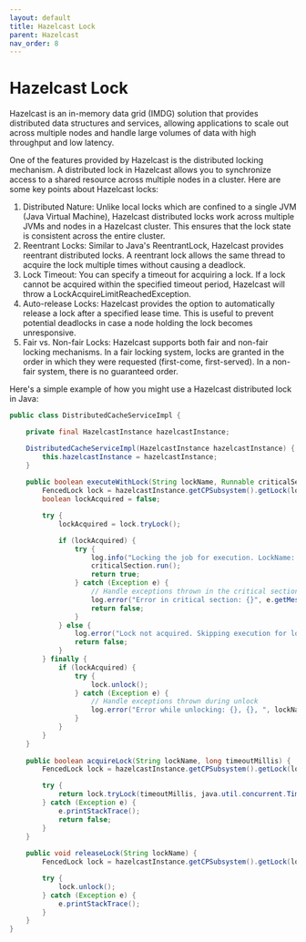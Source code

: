 ```yaml
---
layout: default
title: Hazelcast Lock
parent: Hazelcast
nav_order: 8
---
```

# Hazelcast Lock
Hazelcast is an in-memory data grid (IMDG) solution that provides distributed data structures and services, allowing applications to scale out across multiple nodes and handle large volumes of data with high throughput and low latency.

One of the features provided by Hazelcast is the distributed locking mechanism. A distributed lock in Hazelcast allows you to synchronize access to a shared resource across multiple nodes in a cluster. Here are some key points about Hazelcast locks:

1. Distributed Nature: Unlike local locks which are confined to a single JVM (Java Virtual Machine), Hazelcast distributed locks work across multiple JVMs and nodes in a Hazelcast cluster. This ensures that the lock state is consistent across the entire cluster.
2. Reentrant Locks: Similar to Java's ReentrantLock, Hazelcast provides reentrant distributed locks. A reentrant lock allows the same thread to acquire the lock multiple times without causing a deadlock.
3. Lock Timeout: You can specify a timeout for acquiring a lock. If a lock cannot be acquired within the specified timeout period, Hazelcast will throw a LockAcquireLimitReachedException.
4. Auto-release Locks: Hazelcast provides the option to automatically release a lock after a specified lease time. This is useful to prevent potential deadlocks in case a node holding the lock becomes unresponsive.
5. Fair vs. Non-fair Locks: Hazelcast supports both fair and non-fair locking mechanisms. In a fair locking system, locks are granted in the order in which they were requested (first-come, first-served). In a non-fair system, there is no guaranteed order.

Here's a simple example of how you might use a Hazelcast distributed lock in Java:
```java
public class DistributedCacheServiceImpl {

    private final HazelcastInstance hazelcastInstance;

    DistributedCacheServiceImpl(HazelcastInstance hazelcastInstance) {
        this.hazelcastInstance = hazelcastInstance;
    }
    
    public boolean executeWithLock(String lockName, Runnable criticalSection) {
        FencedLock lock = hazelcastInstance.getCPSubsystem().getLock(lockName);
        boolean lockAcquired = false;

        try {
            lockAcquired = lock.tryLock();

            if (lockAcquired) {
                try {
                    log.info("Locking the job for execution. LockName: {}",lockName);
                    criticalSection.run();
                    return true;
                } catch (Exception e) {
                    // Handle exceptions thrown in the critical section
                    log.error("Error in critical section: {}", e.getMessage(), e);
                    return false;
                }
            } else {
                log.error("Lock not acquired. Skipping execution for lock name {}", lockName);
                return false;
            }
        } finally {
            if (lockAcquired) {
                try {
                    lock.unlock();
                } catch (Exception e) {
                    // Handle exceptions thrown during unlock
                    log.error("Error while unlocking: {}, {}, ", lockName, e.getMessage(), e);
                }
            }
        }
    }
    
    public boolean acquireLock(String lockName, long timeoutMillis) {
        FencedLock lock = hazelcastInstance.getCPSubsystem().getLock(lockName);

        try {
            return lock.tryLock(timeoutMillis, java.util.concurrent.TimeUnit.MILLISECONDS);
        } catch (Exception e) {
            e.printStackTrace();
            return false;
        }
    }
    
    public void releaseLock(String lockName) {
        FencedLock lock = hazelcastInstance.getCPSubsystem().getLock(lockName);

        try {
            lock.unlock();
        } catch (Exception e) {
            e.printStackTrace();
        }
    }
}

```
